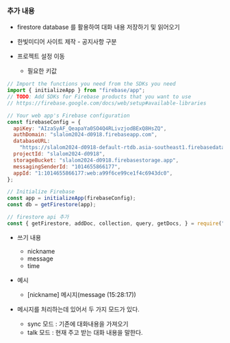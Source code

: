 ### 추가 내용

- firestore database 를 활용하여 대화 내용 저장하기 및 읽어오기

- 한빛미디어 사이트 제작 - 공지사항 구분

- 프로젝트 설정 이동
  - 필요한 키값

```javascript
// Import the functions you need from the SDKs you need
import { initializeApp } from "firebase/app";
// TODO: Add SDKs for Firebase products that you want to use
// https://firebase.google.com/docs/web/setup#available-libraries

// Your web app's Firebase configuration
const firebaseConfig = {
  apiKey: "AIzaSyAF_QeapaYa0SO4Q4RLivzjodBExQ8HsZQ",
  authDomain: "slalom2024-d0918.firebaseapp.com",
  databaseURL:
    "https://slalom2024-d0918-default-rtdb.asia-southeast1.firebasedatabase.app",
  projectId: "slalom2024-d0918",
  storageBucket: "slalom2024-d0918.firebasestorage.app",
  messagingSenderId: "1014655866177",
  appId: "1:1014655866177:web:a99f6ce99ce1f4c6943dc0",
};

// Initialize Firebase
const app = initializeApp(firebaseConfig);
const db = getFirestore(app);

// firestore api 추가
const { getFirestore, addDoc, collection, query, getDocs, } = require("firebase/firestore");
```

- 쓰기 내용
  - nickname
  - message
  - time

- 예시
  - [nickname] 메시지(message (15:28:17))

- 메시지를  처리하는데 있어서 두 가지 모드가 있다.
  - sync 모드 : 기존에 대화내용을 가져오기
  - talk 모드 : 현재 주고 받는 대화 내용을 말한다.